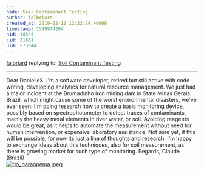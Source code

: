 ```yaml
---
node: Soil Contaminant Testing 
author: falbriard
created_at: 2019-02-12 12:23:24 +0000
timestamp: 1549974204
nid: 18344
cid: 21861
uid: 573944
---
```




[falbriard](../profile/falbriard) replying to: [Soil Contaminant Testing ](../notes/DanielleS/02-11-2019/soil-contaminant-testing)

----
 Dear DanielleS. I'm a software developer, retired but still active with code writing, developing  analytics for natural resource management. We just had a major incident  at the Brumadinho iron mining  dam in State Minas Gerais Brazil, which might cause some of the worst environmental disasters, we've ever seen. I'm doing research how to create a basic monitoring device, possibly based on spectrophotometer to detect traces of contaminants, mainly the heavy metal elements in river water, or soil. Avoiding reagents would be great, as it helps to automate the measurement without need for human intervention, or expensive laboratory assistance. Not sure yet, if this will be possible, for now its just a line of thoughts and research. I'm happy to exchange ideas about this techniques, also for soil measurement, as there is  growing market for such type of monitoring.  Regards, Claude (Brazil)              
[![rio_paraopema.jpeg](/i/29293)](/i/29293)

